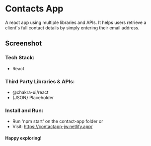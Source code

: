 # Contacts App

A react app using multiple libraries and APIs. It helps users retrieve a client's full contact details by simply entering their email address.


## Screenshot



### Tech Stack:
* React

### Third Party Libraries & APIs:
* @chakra-ui/react
* {JSON} Placeholder

### Install and Run:
* Run 'npm start' on the contact-app folder or
* Visit: https://contactapp-jw.netlify.app/

#### Happy exploring!
